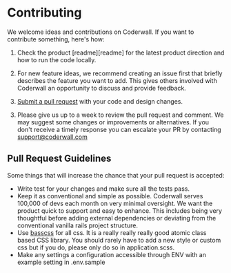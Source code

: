 # Contributing

We welcome ideas and contributions on Coderwall. If you want to contribute something, here's how:

1. Check the product [readme][readme] for the latest product direction and how to run the code locally.

[pr]: https://github.com/coderwall/coderwall-next/compare/

2. For new feature ideas, we recommend creating an issue first that briefly describes the feature you want to add. This gives others involved with Coderwall an opportunity to discuss and provide feedback.

3. [Submit a pull request][pr] with your code and design changes.

[pr]: https://github.com/coderwall/coderwall-next/compare/


3. Please give us up to a week to review the pull request and comment. We may suggest
some changes or improvements or alternatives. If you don't receive a timely response you can escalate your PR by contacting support@coderwall.com

## Pull Request Guidelines

Some things that will increase the chance that your pull request is accepted:

* Write test for your changes and make sure all the tests pass.
* Keep it as conventional and simple as possible. Coderwall serves 100,000 of devs each month on very minimal oversight. We want the product quick to support and easy to enhance. This includes being very thoughtful before adding external dependencies or deviating from the conventional vanilla rails project structure.
* Use [basscss](http://www.basscss.com) for all css. It is a really really really good atomic class based CSS library. You should rarely have to add a new style or custom css but if you do, please only do so in application.scss.
* Make any settings a configuration accessible through ENV with an example setting in .env.sample
